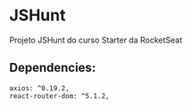 # JSHunt
 Projeto JSHunt do curso Starter da RocketSeat
 
## Dependencies: 
    axios: ^0.19.2,
    react-router-dom: ^5.1.2,
